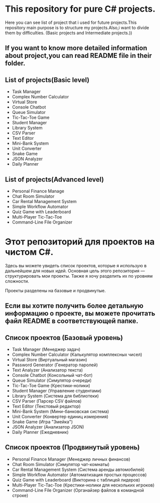 # This repository for pure C# projects.

Here you can see list of project that i used for future projects.This repository main purpose is to structure my projects.Also,i want to divide them by difficulties. (Basic projects and Intermediate projects.))

## If you want to know more detailed information about project,you can read README file in their folder.







## List of projects(Basic level)
- Task Manager
- Complex Number Calculator
- Virtual Store
- Console Chatbot
- Queue Simulator
- Tic-Tac-Toe Game
- Student Manager
- Library System
- CSV Parser
- Text Editor
- Mini-Bank System
- Unit Converter
- Snake Game
- JSON Analyzer
- Daily Planner

## List of projects(Advanced level)
- Personal Finance Manage
- Chat Room Simulator
- Car Rental Management System
- Simple Workflow Automator
- Quiz Game with Leaderboard
- Multi-Player Tic-Tac-Toe
- Command-Line File Organizer


# Этот репозиторий для проектов на чистом C#.

Здесь вы можете увидеть список проектов, которые я использую в дальнейшем для новых идей. Основная цель этого репозитория — структурировать мои проекты. 
Также я хочу разделить их по уровням сложности.

Проекты разделены на базовые и продвинутые.

## Если вы хотите получить более детальную информацию о проекте, вы можете прочитать файл README в соответствующей папке.


## Список проектов (Базовый уровень)
- Task Manager (Менеджер задач)
- Complex Number Calculator (Калькулятор комплексных чисел)
- Virtual Store (Виртуальный магазин)
- Password Generator (Генератор паролей)
- Text Analyzer (Анализатор текста)
- Console Chatbot (Консольный чат-бот)
- Queue Simulator (Симулятор очереди)
- Tic-Tac-Toe Game (Крестики-нолики)
- Student Manager (Управление студентами)
- Library System (Система для библиотеки)
- CSV Parser (Парсер CSV файлов)
- Text Editor (Текстовый редактор)
- Mini-Bank System (Мини-банковская система)
- Unit Converter (Конвертер единиц измерения)
- Snake Game (Игра "Змейка")
- JSON Analyzer (Анализатор JSON)
- Daily Planner (Ежедневник)



## Список проектов (Продвинутый уровень)
- Personal Finance Manager (Менеджер личных финансов)
- Chat Room Simulator (Симулятор чат-комнаты)
- Car Rental Management System (Система аренды автомобилей)
- Simple Workflow Automator (Автоматизация простых процессов)
- Quiz Game with Leaderboard (Викторина с таблицей лидеров)
- Multi-Player Tic-Tac-Toe (Крестики-нолики для нескольких игроков)
- Command-Line File Organizer (Органайзер файлов в командной строке)
